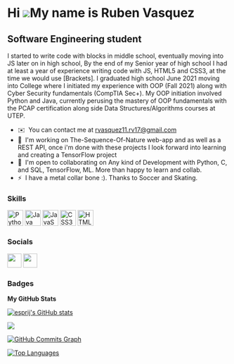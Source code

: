 Hi ![](https://user-images.githubusercontent.com/18350557/176309783-0785949b-9127-417c-8b55-ab5a4333674e.gif)My name is Ruben Vasquez
=====================================================================================================================================

Software Engineering student
----------------------------

I started to write code with blocks in middle school, eventually moving into JS later on in high school, By the end of my Senior year of high school I had at least a year of experience writing code with JS, HTML5 and CSS3, at the time we would use \[Brackets\]. I graduated high school June 2021 moving into College where I initiated my experience with OOP (Fall 2021) along with Cyber Security fundamentals (CompTIA Sec+). My OOP initiation involved Python and Java, currently perusing the mastery of OOP fundamentals with the PCAP certification along side Data Structures/Algorithms courses at UTEP.

* ✉️  You can contact me at [rvasquez11.rv17@gmail.com](mailto:rvasquez11.rv17@gmail.com)
* 🧠  I'm working on The-Sequence-Of-Nature web-app and as well as a REST API, once i'm done with these projects I look forward into learning and creating a TensorFlow project
* 🤝  I'm open to collaborating on Any kind of Development with Python, C, and SQL, TensorFlow, ML. More than happy to learn and collab.
* ⚡  I have a metal collar bone :). Thanks to Soccer and Skating.

### Skills


<p align="left">
<a href="https://www.python.org/" target="_blank" rel="noreferrer"><img src="https://raw.githubusercontent.com/danielcranney/readme-generator/main/public/icons/skills/python-colored.svg" width="36" height="36" alt="Python" /></a>
<a href="https://www.oracle.com/java/" target="_blank" rel="noreferrer"><img src="https://raw.githubusercontent.com/danielcranney/readme-generator/main/public/icons/skills/java-colored.svg" width="36" height="36" alt="Java" /></a>
<a href="https://developer.mozilla.org/en-US/docs/Web/JavaScript" target="_blank" rel="noreferrer"><img src="https://raw.githubusercontent.com/danielcranney/readme-generator/main/public/icons/skills/javascript-colored.svg" width="36" height="36" alt="JavaScript" /></a>
<a href="https://www.w3.org/TR/CSS/#css" target="_blank" rel="noreferrer"><img src="https://raw.githubusercontent.com/danielcranney/readme-generator/main/public/icons/skills/css3-colored.svg" width="36" height="36" alt="CSS3" /></a>
<a href="https://developer.mozilla.org/en-US/docs/Glossary/HTML5" target="_blank" rel="noreferrer"><img src="https://raw.githubusercontent.com/danielcranney/readme-generator/main/public/icons/skills/html5-colored.svg" width="36" height="36" alt="HTML5" /></a>
</p>


### Socials

<p align="left"> <a href="https://www.github.com/esprij" target="_blank" rel="noreferrer"><img src="https://raw.githubusercontent.com/danielcranney/readme-generator/main/public/icons/socials/github.svg" width="32" height="32" /></a> <a href="https://www.linkedin.com/in/ruben-vasquez-27b2a121b/" target="_blank" rel="noreferrer"><img src="https://raw.githubusercontent.com/danielcranney/readme-generator/main/public/icons/socials/linkedin.svg" width="32" height="32" /></a></p>

### Badges

<b>My GitHub Stats</b>

<a href="http://www.github.com/esprij"><img src="https://github-readme-stats.vercel.app/api?username=esprij&show_icons=true&hide=&count_private=true&title_color=0891b2&text_color=ffffff&icon_color=0891b2&bg_color=1c1917&hide_border=true&show_icons=true" alt="esprij's GitHub stats" /></a>

<a href="http://www.github.com/esprij"><img src="https://github-readme-streak-stats.herokuapp.com/?user=esprij&stroke=ffffff&background=1c1917&ring=0891b2&fire=0891b2&currStreakNum=ffffff&currStreakLabel=0891b2&sideNums=ffffff&sideLabels=ffffff&dates=ffffff&hide_border=true" /></a>

<a href="http://www.github.com/esprij"><img src="https://github-readme-activity-graph.cyclic.app/graph?username=esprij&bg_color=1c1917&color=ffffff&line=0891b2&point=ffffff&area_color=1c1917&area=true&hide_border=true&custom_title=GitHub%20Commits%20Graph" alt="GitHub Commits Graph" /></a>

<a href="https://github.com/esprij" align="left"><img src="https://github-readme-stats.vercel.app/api/top-langs/?username=esprij&langs_count=10&title_color=0891b2&text_color=ffffff&icon_color=0891b2&bg_color=1c1917&hide_border=true&locale=en&custom_title=Top%20%Languages" alt="Top Languages" /></a>
